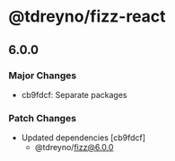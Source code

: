 # @tdreyno/fizz-react

## 6.0.0

### Major Changes

- cb9fdcf: Separate packages

### Patch Changes

- Updated dependencies [cb9fdcf]
  - @tdreyno/fizz@6.0.0
